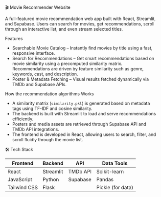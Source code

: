 🎬 Movie Recommender Website 

A full-featured movie recommendation web app built with React, Streamlit, and Supabase. Users can search for movies, get recommendations, scroll through an interactive list, and even stream selected titles.

 Features

- Searchable Movie Catalog – Instantly find movies by title using a fast, responsive interface.
- Search for Recommendations – Get smart recommendations based on movie similarity using a precomputed similarity matrix. Recommendations are driven by feature similarity such as genre, keywords, cast, and description.
- Poster & Metadata Fetching – Visual results fetched dynamically via TMDb and Supabase APIs.

 How the recommendation algorithms Works

- A similarity matrix (`similarity.pkl`) is generated based on metadata tags using TF-IDF and cosine similarity.
- The backend is built with Streamlit to load and serve recommendations efficiently.
- Posters and media assets are retrieved through Supabase API and TMDb API integrations.
- The frontend is developed in React, allowing users to search, filter, and scroll fluidly through the movie list.

 🛠️ Tech Stack

| Frontend      | Backend          |        API     | Data Tools       |
|---------------|------------------|----------------|------------------|
| React         | Streamlit        | TMDb API       | Scikit-learn     |
| JavaScript    | Python           | Supabase       | Pandas           |
| Tailwind CSS  | Flask            |                | Pickle (for data)|



